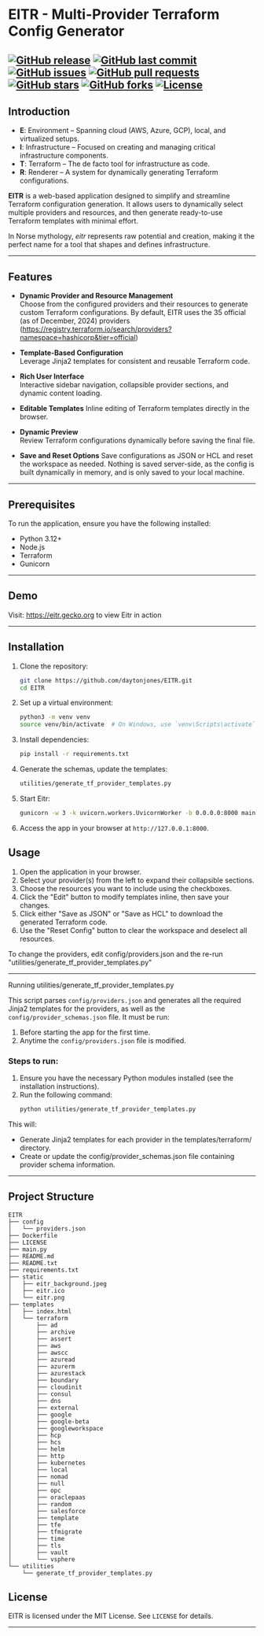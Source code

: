 # EITR - Multi-Provider Terraform Config Generator
[![GitHub release](https://img.shields.io/github/v/release/daytonjones/eitr?sort=semver)](https://github.com/daytonjones/eitr/releases)
[![GitHub last commit](https://img.shields.io/github/last-commit/daytonjones/eitr)](https://github.com/daytonjones/eitr/commits/main)
[![GitHub issues](https://img.shields.io/github/issues/daytonjones/eitr)](https://github.com/daytonjones/eitr/issues)
[![GitHub pull requests](https://img.shields.io/github/issues-pr/daytonjones/eitr)](https://github.com/daytonjones/eitr/pulls)
[![GitHub stars](https://img.shields.io/github/stars/daytonjones/eitr)](https://github.com/daytonjones/eitr/stargazers)
[![GitHub forks](https://img.shields.io/github/forks/daytonjones/eitr)](https://github.com/daytonjones/eitr/network/members)
[![License](https://img.shields.io/github/license/daytonjones/eitr)](https://github.com/daytonjones/eitr/blob/main/LICENSE)
---

## Introduction
- **E**: Environment – Spanning cloud (AWS, Azure, GCP), local, and virtualized setups.
- **I**: Infrastructure – Focused on creating and managing critical infrastructure components.
- **T**: Terraform – The de facto tool for infrastructure as code.
- **R**: Renderer – A system for dynamically generating Terraform configurations.

**EITR** is a web-based application designed to simplify and streamline Terraform configuration generation. It allows users to dynamically select multiple providers and resources, and then generate ready-to-use Terraform templates with minimal effort.  

In Norse mythology, *eitr* represents raw potential and creation, making it the perfect name for a tool that shapes and defines infrastructure.

---

## Features

- **Dynamic Provider and Resource Management**  
  Choose from the configured providers and their resources to generate custom Terraform configurations.  By default, EITR uses the 35 official (as of December, 2024) providers (https://registry.terraform.io/search/providers?namespace=hashicorp&tier=official)

- **Template-Based Configuration**  
  Leverage Jinja2 templates for consistent and reusable Terraform code.

- **Rich User Interface**  
  Interactive sidebar navigation, collapsible provider sections, and dynamic content loading.

- **Editable Templates**
  Inline editing of Terraform templates directly in the browser.

- **Dynamic Preview**  
  Review Terraform configurations dynamically before saving the final file.

- **Save and Reset Options**
  Save configurations as JSON or HCL and reset the workspace as needed.  Nothing is saved server-side, as the config is built dynamically in memory, and is only saved to your local machine.

---
## Prerequisites

To run the application, ensure you have the following installed:
- Python 3.12+
- Node.js 
- Terraform
- Gunicorn

---

## Demo
Visit: https://eitr.gecko.org to view Eitr in action

---

## Installation
1. Clone the repository:
   ```bash
   git clone https://github.com/daytonjones/EITR.git
   cd EITR
   ```
2. Set up a virtual environment:
   ```bash
   python3 -m venv venv
   source venv/bin/activate  # On Windows, use `venv\Scripts\activate`
   ```
3. Install dependencies:
   ```bash
   pip install -r requirements.txt
   ```
4. Generate the schemas, update the templates:
   ```bash
   utilities/generate_tf_provider_templates.py
   ```
5. Start Eitr:
   ```bash
   gunicorn -w 3 -k uvicorn.workers.UvicornWorker -b 0.0.0.0:8000 main:app --daemon --name eitr
   ```
6. Access the app in your browser at `http://127.0.0.1:8000`.

## Usage
1. Open the application in your browser.
2. Select your provider(s) from the left to expand their collapsible sections.
3. Choose the resources you want to include using the checkboxes.
4. Click the "Edit" button to modify templates inline, then save your changes.
5. Click either "Save as JSON" or "Save as HCL" to download the generated Terraform code.
6. Use the "Reset Config" button to clear the workspace and deselect all resources.

To change the providers, edit config/providers.json and the re-run "utilities/generate_tf_provider_templates.py" 

---

Running utilities/generate_tf_provider_templates.py

This script parses `config/providers.json` and generates all the required Jinja2 templates for the providers, as well as the `config/provider_schemas.json` file. It must be run:

1. Before starting the app for the first time.
2. Anytime the `config/providers.json` file is modified.

### Steps to run:
1. Ensure you have the necessary Python modules installed (see the installation instructions).
2. Run the following command:
   ```bash
   python utilities/generate_tf_provider_templates.py
   ```
This will:

- Generate Jinja2 templates for each provider in the templates/terraform/ directory.
- Create or update the config/provider_schemas.json file containing provider schema information.


---

## Project Structure

```
EITR
├── config
│   └── providers.json
├── Dockerfile
├── LICENSE
├── main.py
├── README.md
├── README.txt
├── requirements.txt
├── static
│   ├── eitr_background.jpeg
│   ├── eitr.ico
│   └── eitr.png
├── templates
│   ├── index.html
│   └── terraform
│       ├── ad
│       ├── archive
│       ├── assert
│       ├── aws
│       ├── awscc
│       ├── azuread
│       ├── azurerm
│       ├── azurestack
│       ├── boundary
│       ├── cloudinit
│       ├── consul
│       ├── dns
│       ├── external
│       ├── google
│       ├── google-beta
│       ├── googleworkspace
│       ├── hcp
│       ├── hcs
│       ├── helm
│       ├── http
│       ├── kubernetes
│       ├── local
│       ├── nomad
│       ├── null
│       ├── opc
│       ├── oraclepaas
│       ├── random
│       ├── salesforce
│       ├── template
│       ├── tfe
│       ├── tfmigrate
│       ├── time
│       ├── tls
│       ├── vault
│       └── vsphere
└── utilities
    └── generate_tf_provider_templates.py
```

## License

EITR is licensed under the MIT License. See `LICENSE` for details.

---

